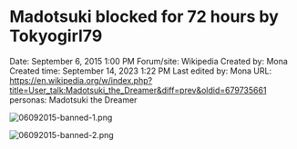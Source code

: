 # Madotsuki blocked for 72 hours by Tokyogirl79

Date: September 6, 2015 1:00 PM
Forum/site: Wikipedia
Created by: Mona
Created time: September 14, 2023 1:22 PM
Last edited by: Mona
URL: https://en.wikipedia.org/w/index.php?title=User_talk:Madotsuki_the_Dreamer&diff=prev&oldid=679735661
personas: Madotsuki the Dreamer

![06092015-banned-1.png](Madotsuki%20blocked%20for%2072%20hours%20by%20Tokyogirl79%20c4128010f74249b6a6d08a57af6ef6f2/06092015-banned-1.png)

![06092015-banned-2.png](Madotsuki%20blocked%20for%2072%20hours%20by%20Tokyogirl79%20c4128010f74249b6a6d08a57af6ef6f2/06092015-banned-2.png)